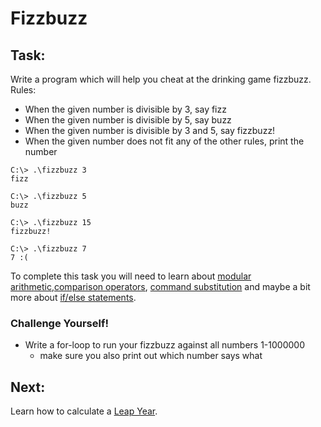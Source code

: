 # Fizzbuzz

## Task:
Write a program which will help you cheat at the drinking game fizzbuzz.
Rules:
- When the given number is divisible by 3, say fizz
- When the given number is divisible by 5, say buzz
- When the given number is divisible by 3 and 5, say fizzbuzz!
- When the given number does not fit any of the other rules, print the number
```
C:\> .\fizzbuzz 3
fizz

C:\> .\fizzbuzz 5
buzz

C:\> .\fizzbuzz 15
fizzbuzz!

C:\> .\fizzbuzz 7
7 :(
```

To complete this task you will need to learn about [modular arithmetic](https://betterexplained.com/articles/fun-with-modular-arithmetic/),[comparison operators](http://ss64.com/ps/syntax-compare.html),
[command substitution](http://pubs.opengroup.org/onlinepubs/009695399/utilities/xcu_chap02.html#tag_02_06_03) and maybe a bit more about [if/else statements](https://blog.udemy.com/powershell-if-else/).

### Challenge Yourself!
- Write a for-loop to run your fizzbuzz against all numbers 1-1000000
  - make sure you also print out which number says what

## Next:
Learn how to calculate a [Leap Year](https://github.com/fouralarmfire/shell-tutorial/blob/master/windows/exercises/leap_year.md).

